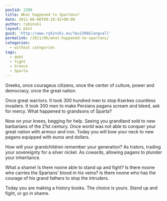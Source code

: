 ```yaml
---
postid: 2398
title: What happened to Spartans?
date: 2011-06-06T00:19:42+00:00
author: rybinski
layout: post
guid: 'http://www.rybinski.eu/?p=2398&lang=all'
permalink: /2011/06/what-happened-to-spartans/
categories:
  - without categories
tags:
  - debt
  - fight
  - Greece
  - Sparta
---
```

Greeks, once courageus citizens, once the center of culture, power and democracy, once the great nation.

Once great warriors. It took 300 hundred men to stop Kserkes countless invaders. It took 300 men to make Persians pagans scream and bleed, ask for mercy. What happened to grandsons of Sparta?

Now on your knees, begging for help. Seeing you grandland sold to new barbarians of the 21st century. Once world was not able to conquer your great nation with armour and iron. Today you will bow your neck to new pagans equipped with euros and dollars.

How will your grandchildren remember your generation? As trators, trading your sovereignty for a silver nickel. As cowards, allowing pagans to plunder your inheritance.

What a shame! Is there noone able to stand up and fight? Is there noone who carries the Spartans’ blood in his veins? Is there noone who has the courage of his grand fathers to stop the intruders.

Today you are making a history books. The choice is yours. Stand up and fight, or go in shame.
